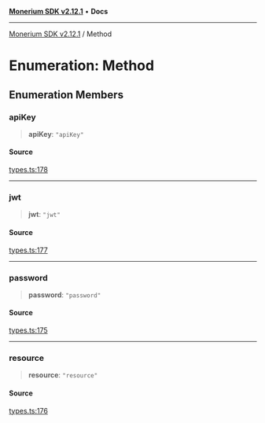[**Monerium SDK v2.12.1**](../README.md) • **Docs**

---

[Monerium SDK v2.12.1](../README.md) / Method

# Enumeration: Method

## Enumeration Members

### apiKey

> **apiKey**: `"apiKey"`

#### Source

[types.ts:178](https://github.com/monerium/js-monorepo/blob/5fda91f95d4a7935be7ec580e05eb73520a9a0dd/packages/sdk/src/types.ts#L178)

---

### jwt

> **jwt**: `"jwt"`

#### Source

[types.ts:177](https://github.com/monerium/js-monorepo/blob/5fda91f95d4a7935be7ec580e05eb73520a9a0dd/packages/sdk/src/types.ts#L177)

---

### password

> **password**: `"password"`

#### Source

[types.ts:175](https://github.com/monerium/js-monorepo/blob/5fda91f95d4a7935be7ec580e05eb73520a9a0dd/packages/sdk/src/types.ts#L175)

---

### resource

> **resource**: `"resource"`

#### Source

[types.ts:176](https://github.com/monerium/js-monorepo/blob/5fda91f95d4a7935be7ec580e05eb73520a9a0dd/packages/sdk/src/types.ts#L176)
